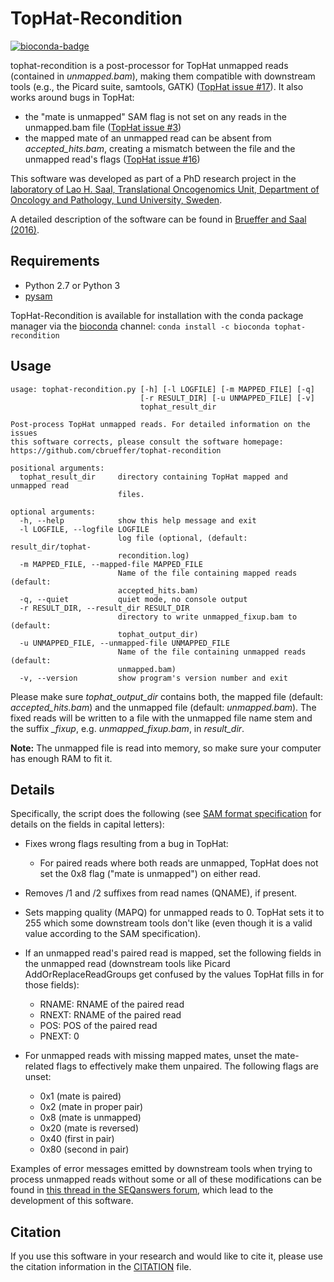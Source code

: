 TopHat-Recondition
==================

[![bioconda-badge](https://img.shields.io/badge/install%20with-bioconda-brightgreen.svg?style=flat-square)](http://bioconda.github.io)

tophat-recondition is a post-processor for TopHat unmapped reads (contained in *unmapped.bam*), making them compatible with downstream tools
(e.g., the Picard suite, samtools, GATK) ([TopHat issue #17](https://github.com/DaehwanKimLab/tophat/issues/17)).  It also works around bugs in TopHat:

- the "mate is unmapped" SAM flag is not set on any reads in the unmapped.bam file ([TopHat issue #3](https://github.com/DaehwanKimLab/tophat/issues/3))
- the mapped mate of an unmapped read can be absent from *accepted_hits.bam*, creating a mismatch between the file and the unmapped read's flags ([TopHat issue #16](https://github.com/DaehwanKimLab/tophat/issues/16))

This software was developed as part of a PhD research project in the
[laboratory of Lao H. Saal, Translational Oncogenomics Unit, Department of Oncology and Pathology, Lund University, Sweden](http://www.med.lu.se/saalgroup).

A detailed description of the software can be found in [Brueffer and Saal (2016)](http://dx.doi.org/10.1186/s12859-016-1058-x).


Requirements
------------

- Python 2.7 or Python 3
- [pysam](https://github.com/pysam-developers/pysam)

TopHat-Recondition is available for installation with the conda package manager via the [bioconda](http://bioconda.github.io/) channel: ```conda install -c bioconda tophat-recondition```


Usage
-----

```
usage: tophat-recondition.py [-h] [-l LOGFILE] [-m MAPPED_FILE] [-q]
                             [-r RESULT_DIR] [-u UNMAPPED_FILE] [-v]
                             tophat_result_dir

Post-process TopHat unmapped reads. For detailed information on the issues
this software corrects, please consult the software homepage:
https://github.com/cbrueffer/tophat-recondition

positional arguments:
  tophat_result_dir     directory containing TopHat mapped and unmapped read
                        files.

optional arguments:
  -h, --help            show this help message and exit
  -l LOGFILE, --logfile LOGFILE
                        log file (optional, (default: result_dir/tophat-
                        recondition.log)
  -m MAPPED_FILE, --mapped-file MAPPED_FILE
                        Name of the file containing mapped reads (default:
                        accepted_hits.bam)
  -q, --quiet           quiet mode, no console output
  -r RESULT_DIR, --result_dir RESULT_DIR
                        directory to write unmapped_fixup.bam to (default:
                        tophat_output_dir)
  -u UNMAPPED_FILE, --unmapped-file UNMAPPED_FILE
                        Name of the file containing unmapped reads (default:
                        unmapped.bam)
  -v, --version         show program's version number and exit
```


Please make sure *tophat_output_dir* contains both, the mapped file (default: *accepted_hits.bam*) and the unmapped file (default: *unmapped.bam*).  The fixed
reads will be written to a file with the unmapped file name stem and the suffix *_fixup*, e.g. *unmapped_fixup.bam*, in *result_dir*.

**Note:** The unmapped file is read into memory, so make sure your computer has enough RAM to fit it.


Details
-------

Specifically, the script does the following (see [SAM format specification](http://samtools.github.io/hts-specs/SAMv1.pdf)
for details on the fields in capital letters):

- Fixes wrong flags resulting from a bug in TopHat:
  * For paired reads where both reads are unmapped, TopHat does not set the 0x8 flag ("mate is unmapped") on either read.

- Removes /1 and /2 suffixes from read names (QNAME), if present.

- Sets mapping quality (MAPQ) for unmapped reads to 0.  TopHat sets it to 255 which some downstream tools don't like (even though it is a valid value according to the SAM specification).

- If an unmapped read's paired read is mapped, set the following fields in the unmapped read (downstream tools like Picard AddOrReplaceReadGroups get confused by the values TopHat fills in for those fields):
  * RNAME: RNAME of the paired read
  * RNEXT: RNAME of the paired read
  * POS:   POS of the paired read
  * PNEXT: 0

- For unmapped reads with missing mapped mates, unset the mate-related flags to effectively make them unpaired.  The following flags are unset:
  * 0x1  (mate is paired)
  * 0x2  (mate in proper pair)
  * 0x8  (mate is unmapped)
  * 0x20 (mate is reversed)
  * 0x40 (first in pair)
  * 0x80 (second in pair)

Examples of error messages emitted by downstream tools when trying to process unmapped reads without some or all of these
modifications can be found in [this thread in the SEQanswers forum](http://seqanswers.com/forums/showthread.php?t=28155),
which lead to the development of this software.


Citation
--------

If you use this software in your research and would like to cite it, please use the citation information in the [CITATION](https://github.com/cbrueffer/tophat-recondition/blob/master/CITATION) file.

